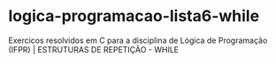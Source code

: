 # logica-programacao-lista6-while
Exercicos resolvidos em C para a disciplina de Lógica de Programação (IFPR) | ESTRUTURAS DE REPETIÇÃO - WHILE 
